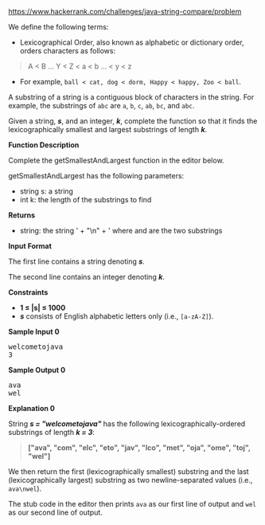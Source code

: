 https://www.hackerrank.com/challenges/java-string-compare/problem

We define the following terms:

- Lexicographical Order, also known as alphabetic or dictionary order, orders characters as follows:

> A < B ... Y < Z < a < b ... < y < z
- For example, `ball < cat, dog < dorm, Happy < happy, Zoo < ball`.

A substring of a string is a contiguous block of characters in the string. For example, the substrings of `abc` are `a`, `b`, `c`, `ab`, `bc`, and `abc`.

Given a string, **_s_**, and an integer, **_k_**, complete the function so that it finds the lexicographically smallest and largest substrings of length **_k_**.

**Function Description**

Complete the getSmallestAndLargest function in the editor below.

getSmallestAndLargest has the following parameters:

- string s: a string
- int k: the length of the substrings to find

**Returns**

- string: the string ' + "\n" + ' where and are the two substrings

**Input Format**

The first line contains a string denoting _**s**_.

The second line contains an integer denoting _**k**_.

**Constraints**

- **1 &le; |s| &le; 1000**
- **_s_** consists of English alphabetic letters only (i.e., `[a-zA-Z]`).

**Sample Input 0**

<pre>welcometojava
3</pre>

**Sample Output 0**

<pre>ava
wel</pre>

**Explanation 0**

String **_s = "welcometojava"_** has the following lexicographically-ordered substrings of length **_k = 3_**:

> **["ava", "com", "elc", "eto", "jav", "lco", "met", "oja", "ome", "toj", "wel"]**

We then return the first (lexicographically smallest) substring and the last (lexicographically largest) substring as two newline-separated values (i.e., `ava\nwel`).

The stub code in the editor then prints `ava` as our first line of output and `wel` as our second line of output.